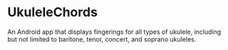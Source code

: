UkuleleChords
=============

An Android app that displays fingerings for all types of ukulele, including but not limited to baritone, tenor, concert, and soprano ukuleles.
